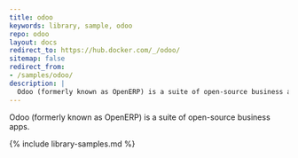 ```yaml
---
title: odoo
keywords: library, sample, odoo
repo: odoo
layout: docs
redirect_to: https://hub.docker.com/_/odoo/
sitemap: false
redirect_from:
- /samples/odoo/
description: |
  Odoo (formerly known as OpenERP) is a suite of open-source business apps.
---
```


Odoo (formerly known as OpenERP) is a suite of open-source business apps.


{% include library-samples.md %}
